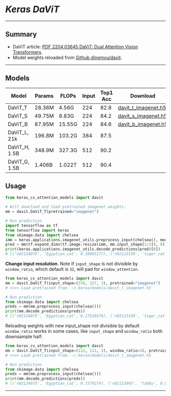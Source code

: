 # ___Keras DaViT___
***

## Summary
  - DaViT article: [PDF 2204.03645 DaViT: Dual Attention Vision Transformers](https://arxiv.org/pdf/2204.03645.pdf).
  - Model weights reloaded from [Github dingmyu/davit](https://github.com/dingmyu/davit).
***

## Models
  | Model         | Params | FLOPs  | Input | Top1 Acc | Download |
  | ------------- | ------ | ------ | ----- | -------- | -------- |
  | DaViT_T       | 28.36M | 4.56G  | 224   | 82.8     | [davit_t_imagenet.h5](https://github.com/leondgarse/keras_cv_attention_models/releases/download/davit/davit_t_imagenet.h5) |
  | DaViT_S       | 49.75M | 8.83G  | 224   | 84.2     | [davit_s_imagenet.h5](https://github.com/leondgarse/keras_cv_attention_models/releases/download/davit/davit_s_imagenet.h5) |
  | DaViT_B       | 87.95M | 15.55G | 224   | 84.6     | [davit_b_imagenet.h5](https://github.com/leondgarse/keras_cv_attention_models/releases/download/davit/davit_b_imagenet.h5) |
  | DaViT_L, 21k  | 196.8M | 103.2G | 384   | 87.5     |          |
  | DaViT_H, 1.5B | 348.9M | 327.3G | 512   | 90.2     |          |
  | DaViT_G, 1.5B | 1.406B | 1.022T | 512   | 90.4     |          |
## Usage
  ```py
  from keras_cv_attention_models import davit

  # Will download and load pretrained imagenet weights.
  mm = davit.DaViT_T(pretrained="imagenet")

  # Run prediction
  import tensorflow as tf
  from tensorflow import keras
  from skimage.data import chelsea
  imm = keras.applications.imagenet_utils.preprocess_input(chelsea(), mode='torch') # Chelsea the cat
  pred = mm(tf.expand_dims(tf.image.resize(imm, mm.input_shape[1:3]), 0)).numpy()
  print(keras.applications.imagenet_utils.decode_predictions(pred)[0])
  # [('n02124075', 'Egyptian_cat', 0.39985177), ('n02123159', 'tiger_cat', 0.036589254), ...]
  ```
  **Change input resolution**. Note if `input_shape` is not divisible by `window_ratio`, which default is `32`, will pad for `window_attention`.
  ```py
  from keras_cv_attention_models import davit
  mm = davit.DaViT_T(input_shape=(376, 227, 3), pretrained="imagenet")
  # >>>> Load pretrained from: ~/.keras/models/davit_t_imagenet.h5

  # Run prediction
  from skimage.data import chelsea
  preds = mm(mm.preprocess_input(chelsea()))
  print(mm.decode_predictions(preds))
  # [('n02124075', 'Egyptian_cat', 0.17319576), ('n02123159', 'tiger_cat', 0.017631555), ...]
  ```
  Reloading weights with new input_shape not divisible by default `window_ratio` works in some cases, like `input_shape` and `window_ratio` both downsample half:
  ```py
  from keras_cv_attention_models import davit
  mm = davit.DaViT_T(input_shape=(112, 112, 3), window_ratio=16, pretrained="imagenet")
  # >>>> Load pretrained from: ~/.keras/models/davit_t_imagenet.h5

  # Run prediction
  from skimage.data import chelsea
  preds = mm(mm.preprocess_input(chelsea()))
  print(mm.decode_predictions(preds))
  # [('n02124075', 'Egyptian_cat', 0.7279274), ('n02123045', 'tabby', 0.021591123), ...]
  ```
***
